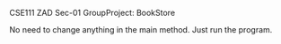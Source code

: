 CSE111 ZAD Sec-01 GroupProject: BookStore

<!-- INSTRUCTIONS -->
No need to change anything in the main method. Just run the program.
